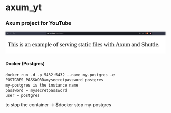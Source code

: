 # axum_yt

### Axum project for YouTube

![Alternative text](screenshot.png "title")

#### Docker (Postgres)

    docker run -d -p 5432:5432 --name my-postgres -e POSTGRES_PASSWORD=mysecretpassword postgres
    my-postgres is the instance name
    password = mysecretpassword
    user = postgres

to stop the container -> $docker stop my-postgres

